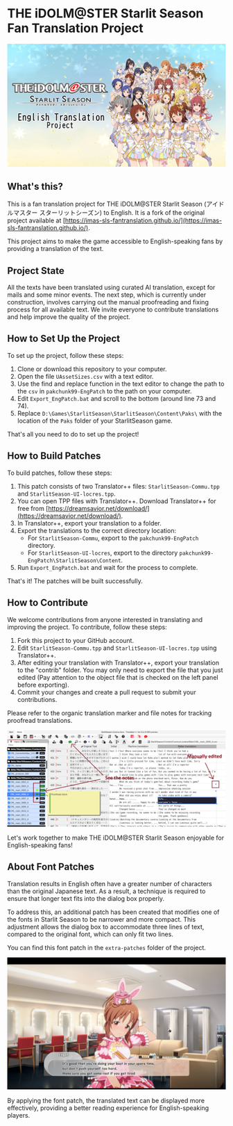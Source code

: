 # THE iDOLM@STER Starlit Season Fan Translation Project
![Starlit Season Translation Project](https://github.com/dreamsavior/Idolmaster-Starlit-Season-Fan-Translation-Patch/blob/main/resources/logo.jpg?raw=true)

## What's this?

This is a fan translation project for THE iDOLM@STER Starlit Season (アイドルマスター スターリットシーズン) to English. It is a fork of the original project available at [https://imas-sls-fantranslation.github.io/](https://imas-sls-fantranslation.github.io/).

This project aims to make the game accessible to English-speaking fans by providing a translation of the text.

## Project State

All the texts have been translated using curated AI translation, except for mails and some minor events. The next step, which is currently under construction, involves carrying out the manual proofreading and fixing process for all available text. We invite everyone to contribute translations and help improve the quality of the project.

## How to Set Up the Project

To set up the project, follow these steps:

1.  Clone or download this repository to your computer.
2.  Open the file `UAssetSizes.csv` with a text editor.
3.  Use the find and replace function in the text editor to change the path to the `csv` in `pakchunk99-EngPatch` to the path on your computer.
4.  Edit `Export_EngPatch.bat` and scroll to the bottom (around line 73 and 74).
5.  Replace `D:\Games\StarlitSeason\StarlitSeason\Content\Paks\` with the location of the `Paks` folder of your StarlitSeason game.

That's all you need to do to set up the project!

## How to Build Patches

To build patches, follow these steps:

1.  This patch consists of two Translator++ files: `StarlitSeason-Commu.tpp` and `StarlitSeason-UI-locres.tpp`.
2.  You can open TPP files with Translator++. Download Translator++ for free from [https://dreamsavior.net/download/](https://dreamsavior.net/download/).
3.  In Translator++, export your translation to a folder.
4.  Export the translations to the correct directory location:
    -   For `StarlitSeason-Commu`, export to the `pakchunk99-EngPatch` directory.
    -   For `StarlitSeason-UI-locres`, export to the directory `pakchunk99-EngPatch\StarlitSeason\Content`.
5.  Run `Export_EngPatch.bat` and wait for the process to complete.

That's it! The patches will be built successfully.

## How to Contribute

We welcome contributions from anyone interested in translating and improving the project. To contribute, follow these steps:

1.  Fork this project to your GitHub account.
2.  Edit `StarlitSeason-Commu.tpp` and `StarlitSeason-UI-locres.tpp` using Translator++.
3.  After editing your translation with Translator++, export your translation to the "contrib" folder. You may only need to export the file that you just edited (Pay attention to the object file that is checked on the left panel before exporting).
4.  Commit your changes and create a pull request to submit your contributions.

Please refer to the organic translation marker and file notes for tracking proofread translations.

![See the notes so that our work is not overlap](https://github.com/dreamsavior/Idolmaster-Starlit-Season-Fan-Translation-Patch/blob/main/resources/track-the-changes.png?raw=true)

Let's work together to make THE iDOLM@STER Starlit Season enjoyable for English-speaking fans!

## About Font Patches

Translation results in English often have a greater number of characters than the original Japanese text. As a result, a technique is required to ensure that longer text fits into the dialog box properly.

To address this, an additional patch has been created that modifies one of the fonts in Starlit Season to be narrower and more compact. This adjustment allows the dialog box to accommodate three lines of text, compared to the original font, which can only fit two lines.

You can find this font patch in the `extra-patches` folder of the project.

![Text small enough that barely fit 3 lines](https://github.com/dreamsavior/Idolmaster-Starlit-Season-Fan-Translation-Patch/blob/main/resources/fit-3-lines.png?raw=true)

By applying the font patch, the translated text can be displayed more effectively, providing a better reading experience for English-speaking players.